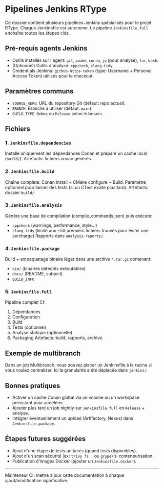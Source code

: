 # Pipelines Jenkins RType

Ce dossier contient plusieurs pipelines Jenkins spécialisés pour le projet RType.
Chaque Jenkinsfile est autonome. Le pipeline `Jenkinsfile.full` enchaîne toutes les étapes clés.

## Pré-requis agents Jenkins
- Outils installés sur l'agent: `git`, `cmake`, `conan`, `jq` (pour analyse), `tar`, `bash`.
- (Optionnel) Outils d'analyse: `cppcheck`, `clang-tidy`.
- Credentials Jenkins: `github-https-token` (type: Username + Personal Access Token) utilisés pour le checkout.

## Paramètres communs
- `SOURCE_REPO`: URL du repository Git (défaut: repo actuel).
- `BRANCH`: Branche à utiliser (défaut: `main`).
- `BUILD_TYPE`: `Debug` ou `Release` selon le besoin.

## Fichiers

### 1. `Jenkinsfile.dependencies`
Installe uniquement les dépendances Conan et prépare un cache local (`build/`).
Artefacts: fichiers conan générés.

### 2. `Jenkinsfile.build`
Chaîne complète: Conan install + CMake configure + Build. Paramètre optionnel pour lancer des tests (si un CTest existe plus tard).
Artefacts: dossier `build/`.

### 3. `Jenkinsfile.analysis`
Génère une base de compilation (compile_commands.json) puis exécute:
- `cppcheck` (warnings, performance, style...)
- `clang-tidy` (limité aux ~50 premiers fichiers trouvés pour éviter une surcharge)
Rapports dans `analysis-reports/`.

### 4. `Jenkinsfile.package`
Build + empaquetage binaire léger dans une archive `*.tar.gz` contenant:
- `bin/` (binaries détectés exécutables)
- `docs/` (README, subject)
- `BUILD_INFO`

### 5. `Jenkinsfile.full`
Pipeline complet CI:
1. Dépendances
2. Configuration
3. Build
4. Tests (optionnel)
5. Analyse statique (optionnelle)
6. Packaging
Artefacts: build, rapports, archive.

## Exemple de multibranch
Dans un job Multibranch, vous pouvez placer un Jenkinsfile à la racine si vous voulez centraliser. Ici la granularité a été déplacée dans `jenkins/`.

## Bonnes pratiques
- Activer un cache Conan global via un volume ou un workspace persistant pour accélérer.
- Ajouter plus tard un job nightly sur `Jenkinsfile.full` en `Release` + analyse.
- Intégrer éventuellement un upload (Artifactory, Nexus) dans `Jenkinsfile.package`.

## Étapes futures suggérées
- Ajout d'une étape de tests unitaires (quand tests disponibles).
- Ajout d'un scan sécurité (ex: `trivy fs .` ou `grype`) si conteneurisation.
- Publication d'images Docker (ajouter un `Jenkinsfile.docker`).

---
Mainteneur CI: mettre à jour cette documentation à chaque ajout/modification significative.
